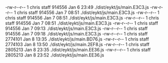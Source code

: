 -rw-r--r--  1 chris  staff  914556 Jan  6 23:49 ./dist/eykt/js/main.E3C3.js
-rw-r--r--  1 chris  staff  914556 Jan  7 08:51 ./dist/eykt/js/main.E3C3.js
-rw-r--r--  1 chris  staff  914556 Jan  7 08:51 ./dist/eykt/js/main.E3C3.js
-rw-r--r--  1 chris  staff  914556 Jan  7 08:51 ./dist/eykt/js/main.E3C3.js
-rw-r--r--  1 chris  staff  914556 Jan  7 09:13 ./dist/eykt/js/main.E3C3.js
-rw-r--r--  1 chris  staff  914556 Jan  7 09:18 ./dist/eykt/js/main.E3C3.js
-rw-r--r--  1 chris  staff  2774101 Jan  8 13:35 ./dist/eykt/js/main.BD76.js
-rw-r--r--  1 chris  staff  2774103 Jan  8 13:50 ./dist/eykt/js/main.2EF8.js
-rw-r--r--  1 chris  staff  2805213 Jan  8 23:35 ./dist/eykt/js/main.EE36.js
-rw-r--r--  1 chris  staff  2805213 Jan  8 23:52 ./dist/eykt/js/main.EE36.js
